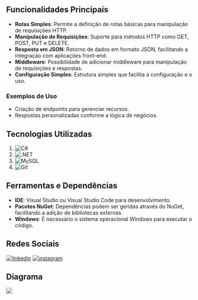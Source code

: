 ## Funcionalidades Principais

 - **Rotas Simples**: Permite a definição de rotas básicas para manipulação
   de requisições HTTP.
 - **Manipulação de Requisições**: Suporte para métodos HTTP como GET, POST, PUT e DELETE.
 - **Resposta em JSON**: Retorno de dados em formato JSON, facilitando a
   integração com aplicações front-end.
 - **Middleware**: Possibilidade de adicionar middleware para manipulação de
   requisições e respostas.
 - **Configuração Simples**: Estrutura simples que facilita a configuração e
   o uso.

### Exemplos de Uso
 - Criação de endpoints para gerenciar recursos.
 - Respostas personalizadas conforme a lógica de negócios.

## Tecnologias Utilizadas

 1. ![C#](https://img.shields.io/badge/C%23-239120?style=for-the-badge&logo=c-sharp&logoColor=white)
 2. ![.NET](https://img.shields.io/badge/.NET-5C2D91?style=for-the-badge&logo=.net&logoColor=white)
 3. ![MySQL](https://img.shields.io/badge/MySQL-00000F?style=for-the-badge&logo=mysql&logoColor=white)
 4. ![Git](https://img.shields.io/badge/GIT-E44C30?style=for-the-badge&logo=git&logoColor=white)

## Ferramentas e Dependências

-   **IDE**: Visual Studio ou Visual Studio Code para desenvolvimento.
-   **Pacotes NuGet**: Dependências podem ser geridas através do NuGet, facilitando a adição de bibliotecas externas.
- **Windows**: É necessário o sistema operacional Windows para executar o código.

## Redes Sociais
[![linkedin](https://img.shields.io/badge/linkedin-000?style=for-the-badge&logo=linkedin&logoColor=blue)](https://www.linkedin.com/public-profile/settings?trk=d_flagship3_profile_self_view_public_profile)
[![instagram](https://img.shields.io/badge/instagram-000?style=for-the-badge&logo=instagram&logoColor=blue)](https://www.instagram.com/andregorzoni)

## Diagrama
![](https://github.com/AndoreBG/minimal-api/blob/main/diagrama.svg)
